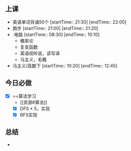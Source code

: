 ## 上课
-  英语单词背诵50个 [startTime:: 21:30]  [endTime:: 22:00]
-  跑步 [startTime:: 21:00]  [endTime:: 21:20]
-  .电路 [startTime:: 08:30]  [endTime:: 10:10]
	- 概率论
	- 复变函数
	- 英语视听说，读写译
	- 马主义，毛概
-  马主义/高数下 [startTime:: 10:20]  [endTime:: 12:45]
## 今日必做
* [x] ==算法学习
	* [[资源#算法]]
	* [x] DFS * 5，实现
	* [x] BFS实现
## 总结
* 
